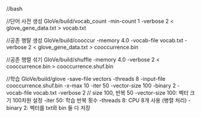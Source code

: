 //bash

//단어 사전 생성
GloVe/build/vocab_count -min-count 1 -verbose 2 < glove_gene_data.txt > vocab.txt

//공존 행랼 생성
GloVe/build/cooccur -memory 4.0 -vocab-file vocab.txt -verbose 2 < glove_gene_data.txt > cooccurrence.bin

//공존 행렬 섞기
GloVe/build/shuffle -memory 4.0 -verbose 2 < cooccurrence.bin > cooccurrence.shuf.bin

//학습
GloVe/build/glove -save-file vectors -threads 8 -input-file cooccurrence.shuf.bin -x-max 10 -iter 50 -vector-size 100 -binary 2 -vocab-file vocab.txt -verbose 2
// size 100, 반복 50
-vector-size 100: 벡터 크기 100차원 설정
-iter 50: 학습 반복 횟수
-threads 8: CPU 8개 사용 (병렬 처리)
-binary 2: 벡터를 txt와 bin 둘 다 저장
